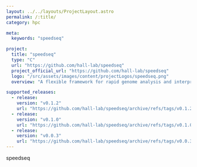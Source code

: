 ```yaml
---
layout: ../../layouts/ProjectLayout.astro
permalink: /:title/
category: hpc

meta:
  keywords: "speedseq"

project:
  title: "speedseq"
  type: "C"
  url: "https://github.com/hall-lab/speedseq"
  project_official_url: "https://github.com/hall-lab/speedseq"
  logo: "/src/assets/images/content/projectLogos/speedseq.png"
  overview: "A flexible framework for rapid genome analysis and interpretation"

supported_releases:
  - release:
    version: "v0.1.2"
    url: "https://github.com/hall-lab/speedseq/archive/refs/tags/v0.1.2.tar.gz"
  - release:
    version: "v0.1.0"
    url: "https://github.com/hall-lab/speedseq/archive/refs/tags/v0.1.0.tar.gz"
  - release:
    version: "v0.0.3"
    url: "https://github.com/hall-lab/speedseq/archive/refs/tags/v0.0.3.tar.gz"
---
```


<p>speedseq</p>
